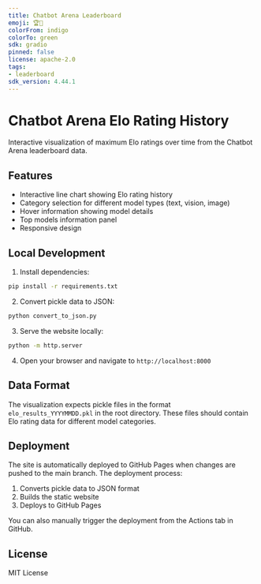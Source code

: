 ```yaml
---
title: Chatbot Arena Leaderboard
emoji: 🏆🤖
colorFrom: indigo
colorTo: green
sdk: gradio
pinned: false
license: apache-2.0
tags:
- leaderboard
sdk_version: 4.44.1
---
```


# Chatbot Arena Elo Rating History

Interactive visualization of maximum Elo ratings over time from the Chatbot Arena leaderboard data.

## Features

- Interactive line chart showing Elo rating history
- Category selection for different model types (text, vision, image)
- Hover information showing model details
- Top models information panel
- Responsive design

## Local Development

1. Install dependencies:
```bash
pip install -r requirements.txt
```

2. Convert pickle data to JSON:
```bash
python convert_to_json.py
```

3. Serve the website locally:
```bash
python -m http.server
```

4. Open your browser and navigate to `http://localhost:8000`

## Data Format

The visualization expects pickle files in the format `elo_results_YYYYMMDD.pkl` in the root directory. These files should contain Elo rating data for different model categories.

## Deployment

The site is automatically deployed to GitHub Pages when changes are pushed to the main branch. The deployment process:

1. Converts pickle data to JSON format
2. Builds the static website
3. Deploys to GitHub Pages

You can also manually trigger the deployment from the Actions tab in GitHub.

## License

MIT License

